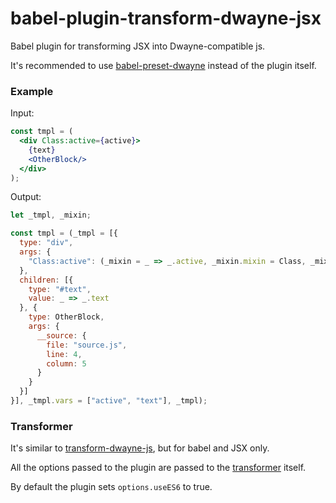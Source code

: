 # babel-plugin-transform-dwayne-jsx

Babel plugin for transforming JSX into Dwayne-compatible js.

It's recommended to use [babel-preset-dwayne](https://github.com/dwaynejs/babel-preset-dwayne)
instead of the plugin itself.

### Example

Input:

```jsx
const tmpl = (
  <div Class:active={active}>
    {text}
    <OtherBlock/>
  </div>
);
```

Output:

```js
let _tmpl, _mixin;

const tmpl = (_tmpl = [{
  type: "div",
  args: {
    "Class:active": (_mixin = _ => _.active, _mixin.mixin = Class, _mixin)
  },
  children: [{
    type: "#text",
    value: _ => _.text
  }, {
    type: OtherBlock,
    args: {
      __source: {
        file: "source.js",
        line: 4,
        column: 5
      }
    }
  }]
}], _tmpl.vars = ["active", "text"], _tmpl);
```

### Transformer

It's similar to [transform-dwayne-js](https://github.com/dwaynejs/transform-dwayne-js),
but for babel and JSX only.

All the options passed to the plugin are passed to the
[transformer](https://github.com/dwaynejs/transform-dwayne-html) itself.

By default the plugin sets `options.useES6` to true.
